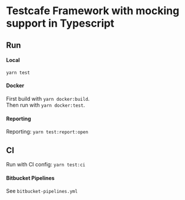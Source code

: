 # Testcafe Framework with mocking support in Typescript

## Run

#### Local
`yarn test`

#### Docker  
First build with `yarn docker:build`.  
Then run with `yarn docker:test`.

#### Reporting
Reporting: `yarn test:report:open`


## CI
Run with CI config: `yarn test:ci`

#### Bitbucket Pipelines
See `bitbucket-pipelines.yml`
